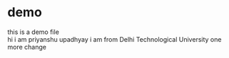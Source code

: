 # demo
this is a demo file
<br>
hi i am priyanshu upadhyay
i am from Delhi Technological University
one more change
